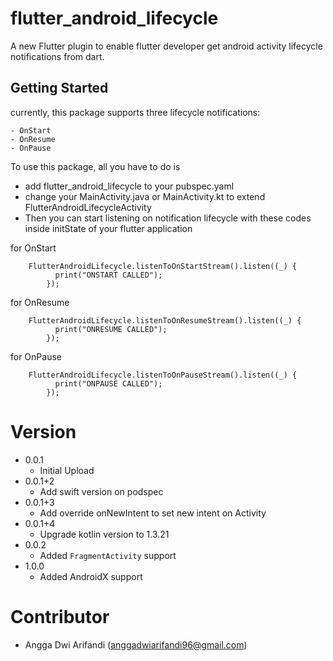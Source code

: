 # flutter_android_lifecycle

A new Flutter plugin to enable flutter developer get android activity lifecycle notifications from dart.

## Getting Started

currently, this package supports three lifecycle notifications:

    - OnStart
    - OnResume
    - OnPause

To use this package, all you have to do is

- add flutter_android_lifecycle to your pubspec.yaml
- change your MainActivity.java or MainActivity.kt to extend FlutterAndroidLifecycleActivity
- Then you can start listening on notification lifecycle with these codes inside initState of your flutter application

for OnStart
```
    FlutterAndroidLifecycle.listenToOnStartStream().listen((_) {
          print("ONSTART CALLED");
        });
```

for OnResume
```
    FlutterAndroidLifecycle.listenToOnResumeStream().listen((_) {
          print("ONRESUME CALLED");
        });
```

for OnPause
```
    FlutterAndroidLifecycle.listenToOnPauseStream().listen((_) {
          print("ONPAUSE CALLED");
        });
```

# Version
- 0.0.1
    - Initial Upload
- 0.0.1+2
    - Add swift version on podspec
- 0.0.1+3
    - Add override onNewIntent to set new intent on Activity
- 0.0.1+4
    - Upgrade kotlin version to 1.3.21
- 0.0.2
    - Added `FragmentActivity` support
- 1.0.0
    - Added AndroidX support

# Contributor
- Angga Dwi Arifandi (anggadwiarifandi96@gmail.com)